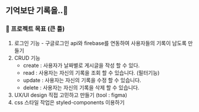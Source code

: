 ## 기억보단 기록을..📝

### 🎯 프로젝트 목표 (큰 틀)

1. 로그인 기능 - 구글로그인 api와 firebase를 연동하여 사용자들의 기록이 남도록 만들기
2. CRUD 기능
   - create : 사용자가 날짜별로 게시글을 작성 할 수 있다.
   - read : 사용자는 자신의 기록을 조회 할 수 있습니다. (필터기능)
   - update : 사용자는 자신의 기록을 수정 할 수 있습니다.
   - delete : 사용자는 자신의 기록을 삭제 할 수 있습니다.
3. UX/UI design 직접 고민하고 만들기 (tool : figma)
4. css 스타일 작업은 styled-components 이용하기
